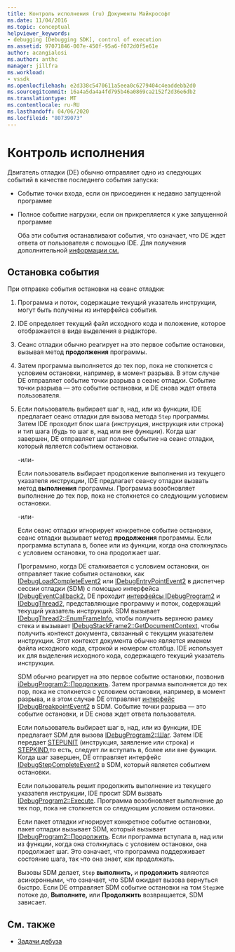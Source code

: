 ```yaml
---
title: Контроль исполнения (ru) Документы Майкрософт
ms.date: 11/04/2016
ms.topic: conceptual
helpviewer_keywords:
- debugging [Debugging SDK], control of execution
ms.assetid: 97071846-007e-450f-95a6-f072d0f5e61e
author: acangialosi
ms.author: anthc
manager: jillfra
ms.workload:
- vssdk
ms.openlocfilehash: e2d338c5470611a5eea0c6279404c4eaddebb2d0
ms.sourcegitcommit: 16a4a5da4a4fd795b46a0869ca2152f2d36e6db2
ms.translationtype: MT
ms.contentlocale: ru-RU
ms.lasthandoff: 04/06/2020
ms.locfileid: "80739073"
---
```

# <a name="control-of-execution"></a>Контроль исполнения
Двигатель отладки (DE) обычно отправляет одно из следующих событий в качестве последнего события запуска:

- Событие точки входа, если он присоединен к недавно запущенной программе

- Полное событие нагрузки, если он прикрепляется к уже запущенной программе

  Оба эти события останавливают события, что означает, что DE ждет ответа от пользователя с помощью IDE. Для получения дополнительной [информации см.](../../extensibility/debugger/operational-modes.md)

## <a name="stopping-event"></a>Остановка события
 При отправке события остановки на сеанс отладки:

1. Программа и поток, содержащие текущий указатель инструкции, могут быть получены из интерфейса события.

2. IDE определяет текущий файл исходного кода и положение, которое отображается в виде выделения в редакторе.

3. Сеанс отладки обычно реагирует на это первое событие остановки, вызывая метод **продолжения** программы.

4. Затем программа выполняется до тех пор, пока не столкнется с условием остановки, например, в момент разрыва. В этом случае DE отправляет событие точки разрыва в сеанс отладки. Событие точки разрыва — это событие остановки, и DE снова ждет ответа пользователя.

5. Если пользователь выбирает шаг в, над, или из функции, IDE предлагает сеанс отладки для вызова метода `Step` программы. Затем IDE проходит блок шага (инструкция, инструкция или строка) и тип шага (будь то шаг в, над или вне функции). Когда шаг завершен, DE отправляет шаг полное событие на сеанс отладки, который является событием остановки.

    -или-

    Если пользователь выбирает продолжение выполнения из текущего указателя инструкции, IDE предлагает сеансу отладки вызвать метод **выполнения** программы. Программа возобновляет выполнение до тех пор, пока не столкнется со следующим условием остановки.

    -или-

    Если сеанс отладки игнорирует конкретное событие остановки, сеанс отладки вызывает метод **продолжения** программы. Если программа вступала в, более или из функции, когда она столкнулась с условием остановки, то она продолжает шаг.

   Программно, когда DE сталкивается с условием остановки, он отправляет такие события остановки, как [IDebugLoadCompleteEvent2](../../extensibility/debugger/reference/idebugloadcompleteevent2.md) или [IDebugEntryPointEvent2](../../extensibility/debugger/reference/idebugentrypointevent2.md) в диспетчер сессии отладки (SDM) с помощью интерфейса [IDebugEventCallback2.](../../extensibility/debugger/reference/idebugeventcallback2.md) DE проходит [интерфейсы IDebugProgram2](../../extensibility/debugger/reference/idebugprogram2.md) и [IDebugThread2,](../../extensibility/debugger/reference/idebugthread2.md) представляющие программу и поток, содержащий текущий указатель инструкций. SDM вызывает [IDebugThread2::EnumFrameInfo,](../../extensibility/debugger/reference/idebugthread2-enumframeinfo.md) чтобы получить верхнюю рамку стека и вызывает [IDebugStackFrame2::GetDocumentContext,](../../extensibility/debugger/reference/idebugstackframe2-getdocumentcontext.md) чтобы получить контекст документа, связанный с текущим указателем инструкции. Этот контекст документа обычно является именем файла исходного кода, строкой и номером столбца. IDE использует их для выделения исходного кода, содержащего текущий указатель инструкции.

   SDM обычно реагирует на это первое событие остановки, позвонив [iDebugProgram2::Продолжить](../../extensibility/debugger/reference/idebugprogram2-continue.md). Затем программа выполняется до тех пор, пока не столкнется с условием остановки, например, в момент разрыва, и в этом случае DE отправляет [интерфейс IDebugBreakpointEvent2](../../extensibility/debugger/reference/idebugbreakpointevent2.md) в SDM. Событие точки разрыва — это событие остановки, и DE снова ждет ответа пользователя.

   Если пользователь выбирает шаг в, над, или из функции, IDE предлагает SDM для вызова [IDebugProgram2::Шаг](../../extensibility/debugger/reference/idebugprogram2-step.md). Затем IDE передает [STEPUNIT](../../extensibility/debugger/reference/stepunit.md) (инструкция, заявление или строка) и [STEPKIND,](../../extensibility/debugger/reference/stepkind.md)то есть, следует ли вступать в, более или вне функции. Когда шаг завершен, DE отправляет интерфейс [IDebugStepCompleteEvent2](../../extensibility/debugger/reference/idebugstepcompleteevent2.md) в SDM, который является событием остановки.

   Если пользователь решит продолжить выполнение из текущего указателя инструкции, IDE просит SDM вызвать [IDebugProgram2::Execute](../../extensibility/debugger/reference/idebugprogram2-execute.md). Программа возобновляет выполнение до тех пор, пока не столкнется со следующим условием остановки.

   Если пакет отладки игнорирует конкретное событие остановки, пакет отладки вызывает SDM, который вызывает [IDebugProgram2::Продолжить](../../extensibility/debugger/reference/idebugprogram2-continue.md). Если программа вступала в, над или из функции, когда она столкнулась с условием остановки, она продолжает шаг. Это означает, что программа поддерживает состояние шага, так что она знает, как продолжать.

   Вызовы SDM делает, `Step` **выполнить,** и **продолжить** являются асинхронными, что означает, что SDM ожидает вызова вернуться быстро. Если DE отправляет SDM событие остановки на том `Step`же потоке до, **Выполните,** или **Продолжить** возвращается, SDM зависает.

## <a name="see-also"></a>См. также
- [Задачи дебуза](../../extensibility/debugger/debugging-tasks.md)
